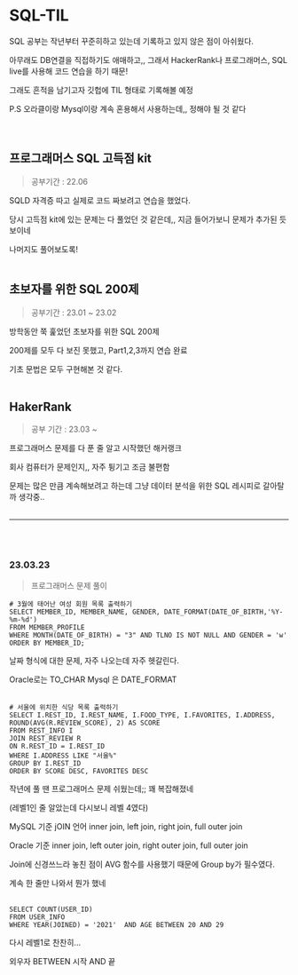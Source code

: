 # SQL-TIL
SQL 공부는 작년부터 꾸준히하고 있는데 기록하고 있지 않은 점이 아쉬웠다.

아무래도 DB연결을 직접하기도 애매하고,, 그래서 HackerRank나 프로그래머스, SQL live를 사용해 코드 연습을 하기 때문!

그래도 흔적을 남기고자 깃헙에 TIL 형태로 기록해볼 예정

P.S 오라클이랑 Mysql이랑 계속 혼용해서 사용하는데,, 정해야 될 것 같다
<br/>
<br/>
<br/>
## 프로그래머스 SQL 고득점 kit
> 공부기간 : 22.06 

SQLD 자격증 따고 실제로 코드 짜보려고 연습을 했었다.

당시 고득점 kit에 있는 문제는 다 풀었던 것 같은데,, 지금 들어가보니 문제가 추가된 듯 보이네

나머지도 풀어보도록!
<br/>
<br/>
## 초보자를 위한 SQL 200제
> 공부기간 : 23.01 ~ 23.02

방학동안 쭉 훑었던 초보자를 위한 SQL 200제

200제를 모두 다 보진 못했고, Part1,2,3까지 연습 완료

기초 문법은 모두 구현해본 것 같다.
<br/>
<br/>
## HakerRank
> 공부 기간 : 23.03 ~

프로그래머스 문제를 다 푼 줄 알고 시작했던 해커랭크

회사 컴퓨터가 문제인지,, 자주 튕기고 조금 불편함

문제는 많은 만큼 계속해보려고 하는데 그냥 데이터 분석을 위한 SQL 레시피로 갈아탈까 생각중..
<br/>
<br/>


------------------------------------------------------
<br/>
<br/>

### 23.03.23
> 프로그래머스 문제 풀이
```
# 3월에 태어난 여성 회원 목록 출력하기
SELECT MEMBER_ID, MEMBER_NAME, GENDER, DATE_FORMAT(DATE_OF_BIRTH,'%Y-%m-%d')
FROM MEMBER_PROFILE
WHERE MONTH(DATE_OF_BIRTH) = "3" AND TLNO IS NOT NULL AND GENDER = 'w'
ORDER BY MEMBER_ID;
```
날짜 형식에 대한 문제, 자주 나오는데 자주 헷갈린다.

Oracle로는 TO_CHAR
Mysql 은 DATE_FORMAT
<br/>
<br/>

```
# 서울에 위치한 식당 목록 출력하기
SELECT I.REST_ID, I.REST_NAME, I.FOOD_TYPE, I.FAVORITES, I.ADDRESS, ROUND(AVG(R.REVIEW_SCORE), 2) AS SCORE 
FROM REST_INFO I
JOIN REST_REVIEW R
ON R.REST_ID = I.REST_ID
WHERE I.ADDRESS LIKE "서울%"
GROUP BY I.REST_ID 
ORDER BY SCORE DESC, FAVORITES DESC
```
작년에 풀 땐 프로그래머스 문제 쉬웠는데;; 꽤 복잡해졌네

(레벨1인 줄 알았는데 다시보니 레벨 4였다)

MySQL 기준 jOIN 언어 inner join, left join, right join, full outer join

Oracle 기준 inner join, left outer join, right outer join, full outer join

Join에 신경쓰느라 놓친 점이 AVG 함수를 사용했기 때문에 Group by가 필수였다.

계속 한 줄만 나와서 뭔가 했네
<br/>
<br/>

```
SELECT COUNT(USER_ID)
FROM USER_INFO
WHERE YEAR(JOINED) = '2021'  AND AGE BETWEEN 20 AND 29
```

다시 레벨1로 찬찬히...

외우자 BETWEEN 시작 AND 끝




